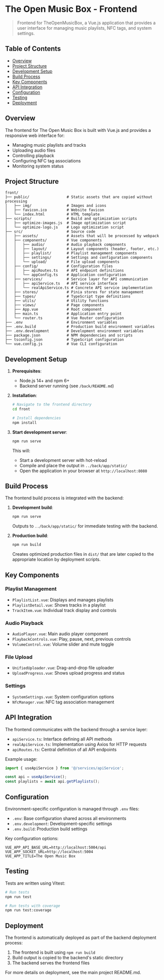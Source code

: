 # The Open Music Box - Frontend

> Frontend for TheOpenMusicBox, a Vue.js application that provides a user interface for managing music playlists, NFC tags, and system settings.

## Table of Contents
- [Overview](#overview)
- [Project Structure](#project-structure)
- [Development Setup](#development-setup)
- [Build Process](#build-process)
- [Key Components](#key-components)
- [API Integration](#api-integration)
- [Configuration](#configuration)
- [Testing](#testing)
- [Deployment](#deployment)

## Overview

The frontend for The Open Music Box is built with Vue.js and provides a responsive web interface for:
- Managing music playlists and tracks
- Uploading audio files
- Controlling playback
- Configuring NFC tag associations
- Monitoring system status

## Project Structure

```
front/
├── public/                 # Static assets that are copied without processing
│   ├── img/                # Images and icons
│   ├── favicon.ico         # Website favicon
│   └── index.html          # HTML template
├── scripts/                # Build and optimization scripts
│   ├── optimize-images.js  # Image optimization script
│   └── optimize-logo.js    # Logo optimization script
├── src/                    # Source code
│   ├── assets/             # Assets that will be processed by webpack
│   ├── components/         # Vue components
│   │   ├── audio/          # Audio playback components
│   │   ├── layout/         # Layout components (header, footer, etc.)
│   │   ├── playlist/       # Playlist management components
│   │   ├── settings/       # Settings and configuration components
│   │   └── upload/         # File upload components
│   ├── config/             # Configuration files
│   │   ├── apiRoutes.ts    # API endpoint definitions
│   │   └── appConfig.ts    # Application configuration
│   ├── services/           # Service layer for API communication
│   │   ├── apiService.ts   # API service interface
│   │   └── realApiService.ts # Concrete API service implementation
│   ├── stores/             # Pinia stores for state management
│   ├── types/              # TypeScript type definitions
│   ├── utils/              # Utility functions
│   ├── views/              # Page components
│   ├── App.vue             # Root component
│   ├── main.ts             # Application entry point
│   └── router.ts           # Vue Router configuration
├── .env                    # Environment variables
├── .env.build              # Production build environment variables
├── .env.development        # Development environment variables
├── package.json            # NPM dependencies and scripts
├── tsconfig.json           # TypeScript configuration
└── vue.config.js           # Vue CLI configuration
```

## Development Setup

1. **Prerequisites**:
   - Node.js 14+ and npm 6+
   - Backend server running (see `/back/README.md`)

2. **Installation**:
   ```bash
   # Navigate to the frontend directory
   cd front
   
   # Install dependencies
   npm install
   ```

3. **Start development server**:
   ```bash
   npm run serve
   ```
   This will:
   - Start a development server with hot-reload
   - Compile and place the output in `../back/app/static/`
   - Open the application in your browser at `http://localhost:8080`

## Build Process

The frontend build process is integrated with the backend:

1. **Development build**:
   ```bash
   npm run serve
   ```
   Outputs to `../back/app/static/` for immediate testing with the backend.

2. **Production build**:
   ```bash
   npm run build
   ```
   Creates optimized production files in `dist/` that are later copied to the appropriate location by deployment scripts.

## Key Components

### Playlist Management
- `PlaylistList.vue`: Displays and manages playlists
- `PlaylistDetail.vue`: Shows tracks in a playlist
- `TrackItem.vue`: Individual track display and controls

### Audio Playback
- `AudioPlayer.vue`: Main audio player component
- `PlaybackControls.vue`: Play, pause, next, previous controls
- `VolumeControl.vue`: Volume slider and mute toggle

### File Upload
- `UnifiedUploader.vue`: Drag-and-drop file uploader
- `UploadProgress.vue`: Shows upload progress and status

### Settings
- `SystemSettings.vue`: System configuration options
- `NfcManager.vue`: NFC tag association management

## API Integration

The frontend communicates with the backend through a service layer:

- `apiService.ts`: Interface defining all API methods
- `realApiService.ts`: Implementation using Axios for HTTP requests
- `apiRoutes.ts`: Central definition of all API endpoints

Example usage:
```typescript
import { useApiService } from '@/services/apiService';

const api = useApiService();
const playlists = await api.getPlaylists();
```

## Configuration

Environment-specific configuration is managed through `.env` files:

- `.env`: Base configuration shared across all environments
- `.env.development`: Development-specific settings
- `.env.build`: Production build settings

Key configuration options:
```
VUE_APP_API_BASE_URL=http://localhost:5004/api
VUE_APP_SOCKET_URL=http://localhost:5004
VUE_APP_TITLE=The Open Music Box
```

## Testing

Tests are written using Vitest:

```bash
# Run tests
npm run test

# Run tests with coverage
npm run test:coverage
```

## Deployment

The frontend is automatically deployed as part of the backend deployment process:

1. The frontend is built using `npm run build`
2. Build output is copied to the backend's static directory
3. The backend serves the frontend files

For more details on deployment, see the main project README.md.
